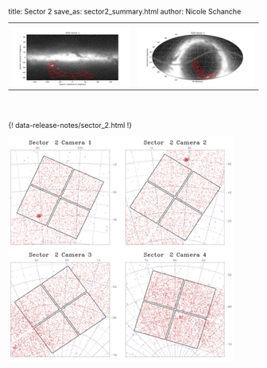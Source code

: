 title: Sector 2
save_as: sector2_summary.html
author: Nicole Schanche


<table>
  <tr>
    <th colspan="2" ></th>
  </tr>
  <tr>
    <td width="50%" style = "text-align: center;">
          <img class="img-responsive" style="max-width:100%;" src="images/sector-plots/tess_galactic_sector_002.png"> 
    </td>
    <td width="50%" style = "text-align: center;">
          <img class="img-responsive" style="max-width:100%;" src="images/sector-plots/tess_icrs_sector_002.png">
    </td>
  </tr>
</table>
<br></br>





{! data-release-notes/sector_2.html !}

<img class="img-responsive" style="max-width:90%;" src="images/sector-plots/sector-plots.002.jpeg">